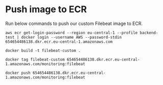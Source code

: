 # Push image to ECR
Run below commands to push our custom Filebeat image to ECR.
```
aws ecr get-login-password --region eu-central-1 --profile backend-test | docker login --username AWS --password-stdin 654654486138.dkr.ecr.eu-central-1.amazonaws.com
```

```
docker build -t filebeat-custom .
```

```
docker tag filebeat-custom 654654486138.dkr.ecr.eu-central-1.amazonaws.com/monitoring:filebeat
```

```
docker push 654654486138.dkr.ecr.eu-central-1.amazonaws.com/monitoring:filebeat
```